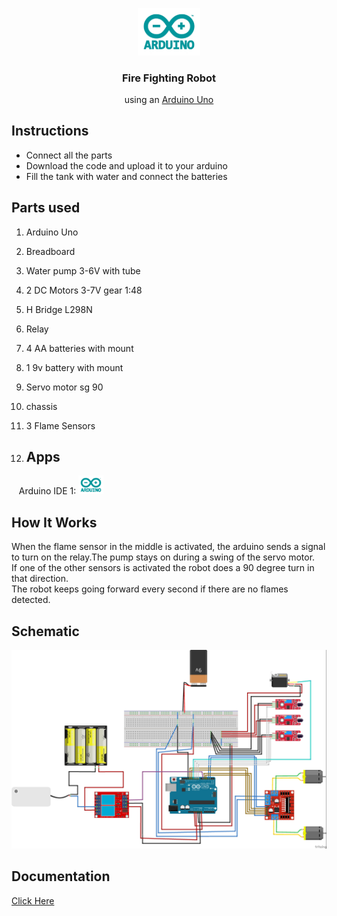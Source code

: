 
<div align="center">
  <p>
      <img width="20%" src="/arduino5804.jpg">
  </p>
  <b><h3> Fire Fighting Robot </h3></b>
  <p> using an <a href="https://docs.arduino.cc/hardware/uno-rev3"> Arduino Uno </a></p>
</div>  
 
## Instructions
* Connect all the parts  
* Download the code and upload it to your arduino
* Fill the tank with water and connect the batteries

## Parts used
1. Arduino Uno
2. Breadboard
3. Water pump 3-6V with tube
4. 2 DC Motors 3-7V gear 1:48
5. H Bridge L298N
6. Relay
7. 4 AA batteries with mount
8. 1 9v battery with mount
9. Servo motor sg 90
10. chassis
11. 3 Flame Sensors

12. ## Apps
 &nbsp;  &nbsp;Arduino IDE 1:   <a href="https://docs.arduino.cc/software/ide-v1"><img src="/arduino5804.jpg" width="40"></a>

 ## How It Works
 When the flame sensor in the middle is activated, the arduino sends a signal to turn on the relay.The pump stays on during a swing of the servo motor.  
 If one of the other sensors is activated the robot does a 90 degree turn in that direction.  
 The robot keeps going forward every second if there are no flames detected.

 ## Schematic  
 ![Alt text](https://github.com/silviubalan1/Fire-Fighting-Robot/blob/main/arduino%20schematic_bb.jpg?sanitize=true)    

## Documentation
 [Click Here](https://github.com/silviubalan1/Fire-Fighting-Robot/blob/main/proiect%20arduino%20final.pdf?sanitize=true)   
